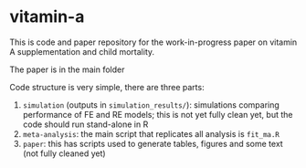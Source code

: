 # vitamin-a

This is code and paper repository for the work-in-progress paper on vitamin A supplementation and child mortality.

The paper is in the main folder

Code structure is very simple, there are three parts:

1. `simulation` (outputs in `simulation_results/`): simulations comparing performance of FE and RE models; this is not yet fully clean yet, but the code should run stand-alone in R
2. `meta-analysis`: the main script that replicates all analysis is `fit_ma.R`
3. `paper`: this has scripts used to generate tables, figures and some text (not fully cleaned yet)